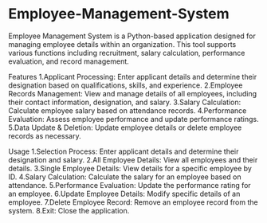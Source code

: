 # Employee-Management-System
Employee Management System is a Python-based application designed for managing employee details within an organization. This tool supports various functions including recruitment, salary calculation, performance evaluation, and record management.

Features
1.Applicant Processing: Enter applicant details and determine their designation based on qualifications, skills, and experience.
2.Employee Records Management: View and manage details of all employees, including their contact information, designation, and salary.
3.Salary Calculation: Calculate employee salary based on attendance records.
4.Performance Evaluation: Assess employee performance and update performance ratings.
5.Data Update & Deletion: Update employee details or delete employee records as necessary.


Usage
1.Selection Process: Enter applicant details and determine their designation and salary.
2.All Employee Details: View all employees and their details.
3.Single Employee Details: View details for a specific employee by ID.
4.Salary Calculation: Calculate the salary for an employee based on attendance.
5.Performance Evaluation: Update the performance rating for an employee.
6.Update Employee Details: Modify specific details of an employee.
7.Delete Employee Record: Remove an employee record from the system.
8.Exit: Close the application.
